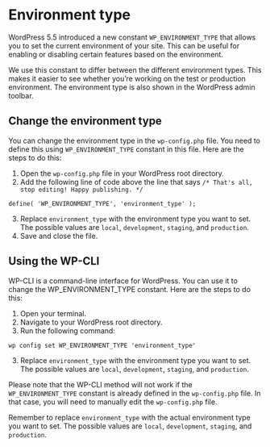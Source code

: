 # Environment type
WordPress 5.5 introduced a new constant `WP_ENVIRONMENT_TYPE` that allows you to set the current environment of your site. This can be useful for enabling or disabling certain features based on the environment.

We use this constant to differ between the different environment types. This makes it easier to see whether you’re working on the test or production environment. The environment type is also shown in the WordPress admin toolbar.

## Change the environment type
You can change the environment type in the `wp-config.php` file. You need to define this using `WP_ENVIRONMENT_TYPE` constant in this file.
Here are the steps to do this:
1. Open the `wp-config.php` file in your WordPress root directory.
2. Add the following line of code above the line that says `/* That's all, stop editing! Happy publishing. */`
```
define( 'WP_ENVIRONMENT_TYPE', 'environment_type' );
```
3. Replace `environment_type` with the environment type you want to set. The possible values are `local`, `development`, `staging`, and `production`.
4. Save and close the file.

## Using the WP-CLI
WP-CLI is a command-line interface for WordPress. You can use it to change the WP_ENVIRONMENT_TYPE constant.
Here are the steps to do this:
1. Open your terminal.
2. Navigate to your WordPress root directory.
3. Run the following command:
```
wp config set WP_ENVIRONMENT_TYPE 'environment_type'
```
3. Replace `environment_type` with the environment type you want to set. The possible values are `local`, `development`, `staging`, and `production`.

Please note that the WP-CLI method will not work if the `WP_ENVIRONMENT_TYPE` constant is already defined in the `wp-config.php` file. In that case, you will need to manually edit the `wp-config.php` file.

Remember to replace `environment_type` with the actual environment type you want to set. The possible values are `local`, `development`, `staging`, and `production`.